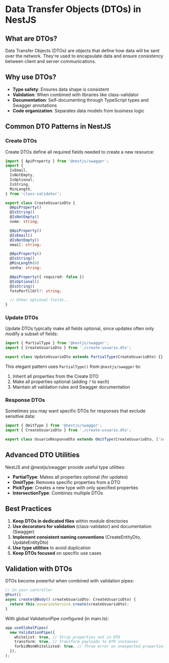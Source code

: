 # Data Transfer Objects (DTOs) in NestJS

## What are DTOs?

Data Transfer Objects (DTOs) are objects that define how data will be sent over the network. They're used to encapsulate data and ensure consistency between client and server communications.

## Why use DTOs?

- **Type safety**: Ensures data shape is consistent
- **Validation**: When combined with libraries like class-validator
- **Documentation**: Self-documenting through TypeScript types and Swagger annotations
- **Code organization**: Separates data models from business logic

## Common DTO Patterns in NestJS

### Create DTOs

Create DTOs define all required fields needed to create a new resource:

```typescript
import { ApiProperty } from '@nestjs/swagger';
import {
  IsEmail,
  IsNotEmpty,
  IsOptional,
  IsString,
  MinLength,
} from 'class-validator';

export class CreateUsuarioDto {
  @ApiProperty()
  @IsString()
  @IsNotEmpty()
  nome: string;

  @ApiProperty()
  @IsEmail()
  @IsNotEmpty()
  email: string;

  @ApiProperty()
  @IsString()
  @MinLength(8)
  senha: string;

  @ApiProperty({ required: false })
  @IsOptional()
  @IsString()
  fotoPerfilUrl?: string;

  // Other optional fields...
}
```

### Update DTOs

Update DTOs typically make all fields optional, since updates often only modify a subset of fields:

```typescript
import { PartialType } from '@nestjs/swagger';
import { CreateUsuarioDto } from './create-usuario.dto';

export class UpdateUsuarioDto extends PartialType(CreateUsuarioDto) {}
```

This elegant pattern uses `PartialType()` from `@nestjs/swagger` to:

1. Inherit all properties from the Create DTO
2. Make all properties optional (adding `?` to each)
3. Maintain all validation rules and Swagger documentation

### Response DTOs

Sometimes you may want specific DTOs for responses that exclude sensitive data:

```typescript
import { OmitType } from '@nestjs/swagger';
import { CreateUsuarioDto } from './create-usuario.dto';

export class UsuarioResponseDto extends OmitType(CreateUsuarioDto, ['senha']) {}
```

## Advanced DTO Utilities

NestJS and @nestjs/swagger provide useful type utilities:

- **PartialType**: Makes all properties optional (for updates)
- **OmitType**: Removes specific properties from a DTO
- **PickType**: Creates a new type with only specified properties
- **IntersectionType**: Combines multiple DTOs

## Best Practices

1. **Keep DTOs in dedicated files** within module directories
2. **Use decorators for validation** (class-validator) and documentation (Swagger)
3. **Implement consistent naming conventions** (CreateEntityDto, UpdateEntityDto)
4. **Use type utilities** to avoid duplication
5. **Keep DTOs focused** on specific use cases

## Validation with DTOs

DTOs become powerful when combined with validation pipes:

```typescript
// In your controller
@Post()
async create(@Body() createUsuarioDto: CreateUsuarioDto) {
  return this.usuariosService.create(createUsuarioDto);
}
```

With global ValidationPipe configured (in main.ts):

```typescript
app.useGlobalPipes(
  new ValidationPipe({
    whitelist: true, // Strip properties not in DTO
    transform: true, // Transform payloads to DTO instances
    forbidNonWhitelisted: true, // Throw error on unexpected properties
  }),
);
```
